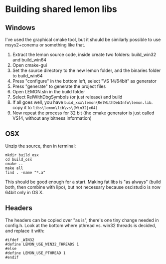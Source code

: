# Building shared lemon libs## WindowsI've used the graphical cmake tool, but it should be similarly possible to use msys2+conemu or something like that. 1. Extract the lemon source code, inside create two folders: build_win32 and build_win641. Open cmake-gui1. Set the source directory to the new lemon folder, and the binaries folder to build_win641. Press "configure" in the bottom left, select "VS 14/64bit" as generator1. Press "generate" to generate the project files1. Open LEMON.sln in the build folder1. Select RelWithDbgSymbols (or just release) and build1. If all goes well, you have `buid_xxx\lemon\RelWithDebInfo\lemon.lib`. copy it to `libs\lemon\lib\vs\(Win32|x64)`1. Now repeat the process for 32 bit (the cmake generator is just called VS14, without any bitness information)## OSXUnzip the source, then in terminal: 	mkdir build_osx	cd build_osx	cmake ..	make all	find . -name "*.a" 	This should be good enough for a start. Making fat libs is "as always" (build both, then combine with lipo), but not necessary because oscistudio is now 64bit only in OS X. ## HeadersThe headers can be copied over "as is", there's one tiny change needed in config.h. Look at the bottom where pthread vs. win32 threads is decided, and replace it with: 	#ifdef _WIN32	#define LEMON_USE_WIN32_THREADS 1	#else	#define LEMON_USE_PTHREAD 1	#endif